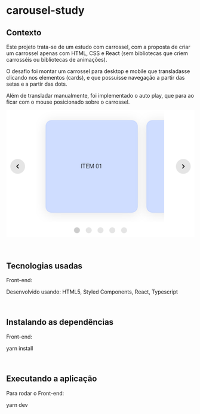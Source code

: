 # carousel-study

## Contexto

Este projeto trata-se de um estudo com carrossel, com a proposta de criar um carrossel apenas com HTML, CSS e React (sem bibliotecas que criem carrosséis ou bibliotecas de animações).

O desafio foi montar um carrossel para desktop e mobile que transladasse clicando nos elementos (cards), e que possuísse navegação a partir das setas e a partir das dots.

Além de transladar manualmente, foi implementado o auto play, que para ao ficar com o mouse posicionado sobre o carrossel.

<img src="./src/assets/images/img-carousel.png">

&nbsp;

## Tecnologias usadas

Front-end:

Desenvolvido usando: HTML5, Styled Components, React, Typescript

&nbsp;

## Instalando as dependências

Front-end:

yarn install

&nbsp;

## Executando a aplicação

Para rodar o Front-end:

yarn dev
